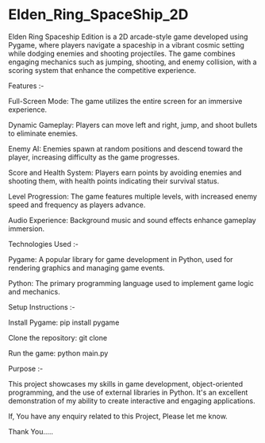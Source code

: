 # Elden_Ring_SpaceShip_2D
Elden Ring Spaceship Edition is a 2D arcade-style game developed using Pygame, where players navigate a spaceship in a vibrant cosmic setting while dodging enemies and shooting projectiles.  The game combines engaging mechanics such as jumping, shooting, and enemy collision, with a scoring system  that enhance the competitive experience.

Features :-

Full-Screen Mode: The game utilizes the entire screen for an immersive experience.

Dynamic Gameplay: Players can move left and right, jump, and shoot bullets to eliminate enemies.

Enemy AI: Enemies spawn at random positions and descend toward the player, increasing difficulty as the game progresses.

Score and Health System: Players earn points by avoiding enemies and shooting them, with health points indicating their survival status.

Level Progression: The game features multiple levels, with increased enemy speed and frequency as players advance.

Audio Experience: Background music and sound effects enhance gameplay immersion.


Technologies Used :-

Pygame: A popular library for game development in Python, used for rendering graphics and managing game events.

Python: The primary programming language used to implement game logic and mechanics.


Setup Instructions :-

Install Pygame: pip install pygame

Clone the repository: git clone <repository-url>

Run the game: python main.py

Purpose :-

This project showcases my skills in game development, object-oriented programming, and the use of external libraries in Python. It's an excellent demonstration of my ability to create interactive and engaging applications.

If, You have any enquiry related to this Project, Please let me know.

Thank You.....
